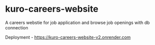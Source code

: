 # kuro-careers-website

A careers webstie for job application and browse job openings with db connection

Deployment - https://kuro-careers-website-v2.onrender.com
